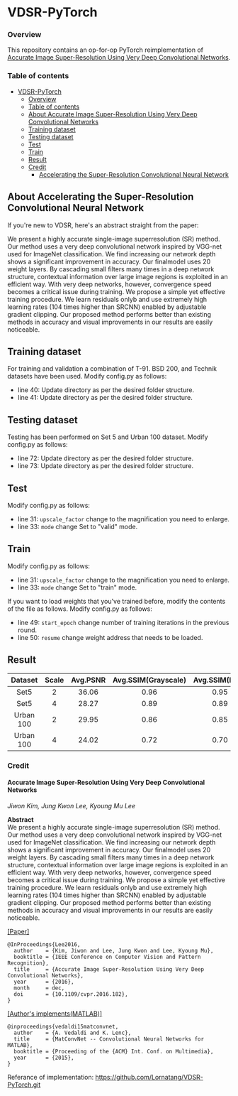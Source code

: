# VDSR-PyTorch

### Overview

This repository contains an op-for-op PyTorch reimplementation of [Accurate Image Super-Resolution Using Very Deep Convolutional Networks](https://arxiv.org/abs/1511.04587).

### Table of contents

- [VDSR-PyTorch](#vdsr-pytorch)
    - [Overview](#overview)
    - [Table of contents](#table-of-contents)
    - [About Accurate Image Super-Resolution Using Very Deep Convolutional Networks](#about-accelerating-the-super-resolution-convolutional-neural-network)
    - [Training dataset](#test)
    - [Testing dataset](#test)
    - [Test](#test)
    - [Train](#train)
    - [Result](#result)
    - [Credit](#credit)
        - [Accelerating the Super-Resolution Convolutional Neural Network](#accurate-image-super-resolution-using-very-deep-convolutional-networks)

## About Accelerating the Super-Resolution Convolutional Neural Network

If you're new to VDSR, here's an abstract straight from the paper:

We present a highly accurate single-image superresolution (SR) method. Our method uses a very deep convolutional network inspired by VGG-net used for
ImageNet classification. We find increasing our network depth shows a significant improvement in accuracy. Our finalmodel uses 20 weight layers. By
cascading small filters many times in a deep network structure, contextual information over large image regions is exploited in an efficient way. With
very deep networks, however, convergence speed becomes a critical issue during training. We propose a simple yet effective training procedure. We
learn residuals onlyb and use extremely high learning rates
(104 times higher than SRCNN) enabled by adjustable gradient clipping. Our proposed method performs better than existing methods in accuracy and
visual improvements in our results are easily noticeable.

## Training dataset
For training and validation a combination of T-91. BSD 200, and Technik datasets have been used.
Modify config.py as follows:
- line 40: Update directory as per the desired folder structure.
- line 41: Update directory as per the desired folder structure.


## Testing dataset
Testing has been performed on Set 5 and Urban 100 dataset.
Modify config.py as follows:
- line 72: Update directory as per the desired folder structure.
- line 73: Update directory as per the desired folder structure.


## Test
Modify config.py as follows:

- line 31: `upscale_factor` change to the magnification you need to enlarge.
- line 33: `mode` change Set to "valid" mode.

## Train
Modify config.py as follows:

- line 31: `upscale_factor` change to the magnification you need to enlarge.
- line 33: `mode` change Set to "train" mode.

If you want to load weights that you've trained before, modify the contents of the file as follows.
Modify config.py as follows:
- line 49: `start_epoch` change number of training iterations in the previous round.
- line 50: `resume` change weight address that needs to be loaded.

## Result
| Dataset | Scale |     Avg.PSNR     |     Avg.SSIM(Grayscale)     |     Avg.SSIM(RGB)     |
|:-------:|:-----:|:----------------:|:---------------------------:|:---------------------:|
|  Set5   |   2   |       36.06      |             0.96            |          0.95         |
|  Set5   |   4   |       28.27      |             0.89            |          0.89         |
|Urban 100|   2   |       29.95      |             0.86            |          0.85         |
|Urban 100|   4   |       24.02      |             0.72            |          0.70         |

### Credit

#### Accurate Image Super-Resolution Using Very Deep Convolutional Networks

_Jiwon Kim, Jung Kwon Lee, Kyoung Mu Lee_ <br>

**Abstract** <br>
We present a highly accurate single-image superresolution (SR) method. Our method uses a very deep convolutional network inspired by VGG-net used for
ImageNet classification. We find increasing our network depth shows a significant improvement in accuracy. Our finalmodel uses 20 weight layers. By
cascading small filters many times in a deep network structure, contextual information over large image regions is exploited in an efficient way. With
very deep networks, however, convergence speed becomes a critical issue during training. We propose a simple yet effective training procedure. We
learn residuals onlyb and use extremely high learning rates
(104 times higher than SRCNN) enabled by adjustable gradient clipping. Our proposed method performs better than existing methods in accuracy and
visual improvements in our results are easily noticeable.

[[Paper]]((https://ieeexplore.ieee.org/document/7780551))
```
@InProceedings{Lee2016,
  author    = {Kim, Jiwon and Lee, Jung Kwon and Lee, Kyoung Mu},
  booktitle = {IEEE Conference on Computer Vision and Pattern Recognition},
  title     = {Accurate Image Super-Resolution Using Very Deep Convolutional Networks},
  year      = {2016},
  month     = dec,
  doi       = {10.1109/cvpr.2016.182},
}
```
[[Author's implements(MATLAB)]](https://cv.snu.ac.kr/research/VDSR/VDSR_code.zip)

```
@inproceedings{vedaldi15matconvnet,
  author    = {A. Vedaldi and K. Lenc},
  title     = {MatConvNet -- Convolutional Neural Networks for MATLAB},
  booktitle = {Proceeding of the {ACM} Int. Conf. on Multimedia},
  year      = {2015},
}
```

Referance of implementation: https://github.com/Lornatang/VDSR-PyTorch.git
